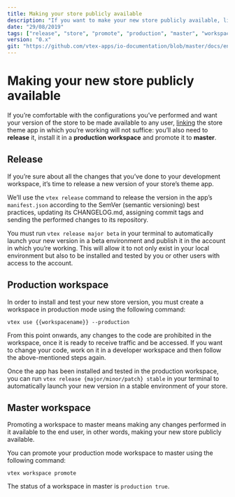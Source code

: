 ```yaml
---
title: Making your store publicly available
description: "If you want to make your new store publicly available, linking it will not suffice. Learn in this recipe the step by step on how to make your new configurations finally available to the end user."
date: "29/08/2019"
tags: ["release", "store", "promote", "production", "master", "workspace", "public", "available", "end-user", "version", "production-mode"]
version: "0.x"
git: "https://github.com/vtex-apps/io-documentation/blob/master/docs/en/Recipes/store/MakingYourNewStorePubliclyAvailable.md"
---
```


# Making your new store publicly available

If you’re comfortable with the configurations you’ve performed and want your version of the store to be made available to any user, [linking]() the store theme app in which you’re working will not suffice: you’ll also need to **release** it, install it in a **production workspace** and promote it to **master**.

## Release

If you’re sure about all the changes that you’ve done to your development workspace, it’s time to release a new version of your store’s theme app.

We’ll use the `vtex release` command to release the version in the app’s `manifest.json` according to the SemVer (semantic versioning) best practices, updating its CHANGELOG.md, assigning commit tags and sending the performed changes to its repository.

You must run `vtex release major beta` in your terminal to automatically launch your new version in a beta environment and publish it in the account in which you’re working. This will allow it to not only exist in your local environment but also to be installed and tested by you or other users with access to the account.

## Production workspace

In order to install and test your new store version, you must create a workspace in production mode using the following command: 

```
vtex use {{workspacename}} --production

```

<div class=“alert alert-warning”>
From this point onwards, any changes to the code are prohibited in the workspace, once it is ready to receive traffic and be accessed. If you want to change your code, work on it in a developer workspace and then follow the above-mentioned steps again.
</div>

Once the app has been installed and tested in the production workspace, you can run `vtex release {major/minor/patch} stable` in your terminal to automatically launch your new version in a stable environment of your store. 

## Master workspace

Promoting a workspace to master means making any changes performed in it available to the end user, in other words, making your new store publicly available.

You can promote your production mode workspace to master using the following command:

`vtex workspace promote`

<div class=“alert alert-info”>
The status of a workspace in master is  <code>production true</code>.
</div>
